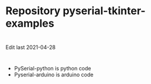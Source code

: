 # Repository pyserial-tkinter-examples
#
 Edit last 2021-04-28
#
* PySerial-python is python code
* Pyserial-arduino is arduino code

